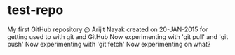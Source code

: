 # test-repo
My first GitHub repository @ Arijit Nayak created on 20-JAN-2015 for getting used to with git and GitHub
Now experimenting with 'git pull' and 'git push'
Now experimenting with 'git fetch'
Now experimenting on what?
